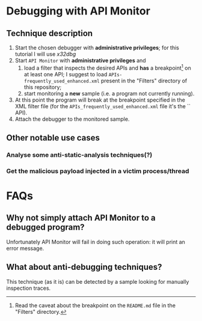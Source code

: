 # Debugging with API Monitor
## Technique description
1. Start the chosen debugger with **administrative privileges**; for this tutorial I will use _x32dbg_
2. Start `API Monitor` with **administrative privileges** and
   1. load a filter that inspects the desired APIs and **has** a breakpoint[^1] on at least one API; I suggest to load `APIs-frequently_used_enhanced.xml` present in the "Filters" directory of this repository;
   2. start monitoring a **new** sample (i.e. a program not currently running).
3. At this point the program will break at the breakpoint specified in the XML filter file (for the `APIs_frequently_used_enhanced.xml` file it's the `` API).
4. Attach the debugger to the monitored sample.

[^1]: Read the caveat about the breakpoint on the `README.md` file in the "Filters" directory.
## Other notable use cases
### Analyse some anti-static-analysis techniques(?)
### Get the malicious payload injected in a victim process/thread

# FAQs
## Why not simply attach API Monitor to a debugged program?
Unfortunately API Monitor will fail in doing such operation: it will print an error message.
## What about anti-debugging techniques?
This technique (as it is) can be detected by a sample looking for manually inspection traces.
